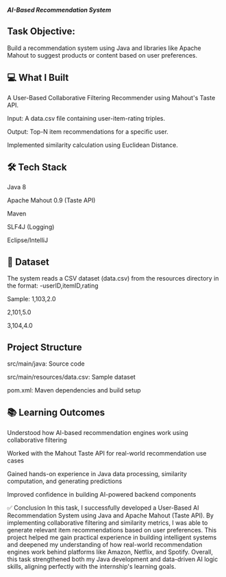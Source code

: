 ***AI-Based Recommendation System***
## Task Objective:
Build a recommendation system using Java and libraries like Apache Mahout to suggest products or content based on user preferences.

## 💻 What I Built
A User-Based Collaborative Filtering Recommender using Mahout's Taste API.

Input: A data.csv file containing user-item-rating triples.

Output: Top-N item recommendations for a specific user.

Implemented similarity calculation using Euclidean Distance.

## 🛠️ Tech Stack
Java 8

Apache Mahout 0.9 (Taste API)

Maven

SLF4J (Logging)

Eclipse/IntelliJ

## 📁 Dataset
The system reads a CSV dataset (data.csv) from the resources directory in the format:
-userID,itemID,rating

Sample:
1,103,2.0

2,101,5.0

3,104,4.0

 ## Project Structure
src/main/java: Source code

src/main/resources/data.csv: Sample dataset

pom.xml: Maven dependencies and build setup

## 📚 Learning Outcomes
Understood how AI-based recommendation engines work using collaborative filtering

Worked with the Mahout Taste API for real-world recommendation use cases

Gained hands-on experience in Java data processing, similarity computation, and generating predictions

Improved confidence in building AI-powered backend components

✅ Conclusion
In this task, I successfully developed a User-Based AI Recommendation System using Java and Apache Mahout (Taste API). By implementing collaborative filtering and similarity metrics, I was able to generate relevant item recommendations based on user preferences. This project helped me gain practical experience in building intelligent systems and deepened my understanding of how real-world recommendation engines work behind platforms like Amazon, Netflix, and Spotify. Overall, this task strengthened both my Java development and data-driven AI logic skills, aligning perfectly with the internship's learning goals.


